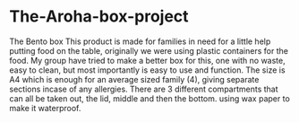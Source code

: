 # The-Aroha-box-project
The  Bento box This product is made for families in need for a little help putting food on the table, originally we were using plastic containers for the food. My group have tried to make a better box for this, one with no waste, easy to clean, but most importantly is easy to use and function. The size is A4 which is enough for an average sized family (4), giving separate sections incase of any allergies. There are 3 different compartments that can all be taken out, the lid, middle and then the bottom. using wax paper to make it waterproof.  
